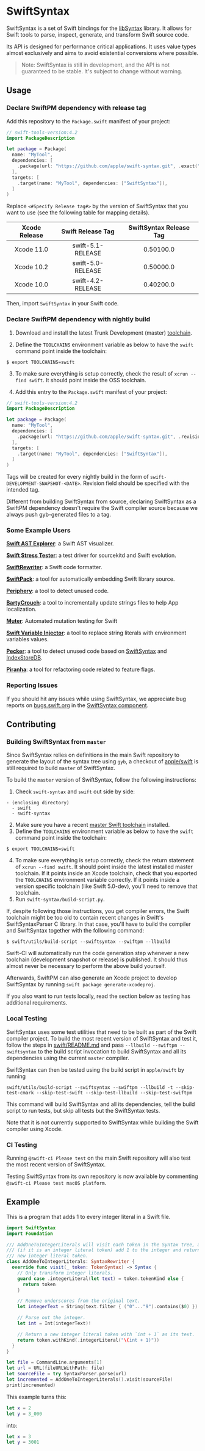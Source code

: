 # SwiftSyntax

SwiftSyntax is a set of Swift bindings for the
[libSyntax](https://github.com/apple/swift/tree/master/lib/Syntax) library. It
allows for Swift tools to parse, inspect, generate, and transform Swift source
code.

Its API is designed for performance critical applications. It uses value types almost exclusively and aims to avoid existential conversions where possible.

> Note: SwiftSyntax is still in development, and the API is not guaranteed to
> be stable. It's subject to change without warning.

## Usage

### Declare SwiftPM dependency with release tag
Add this repository to the `Package.swift` manifest of your project:

```swift
// swift-tools-version:4.2
import PackageDescription

let package = Package(
  name: "MyTool",
  dependencies: [
    .package(url: "https://github.com/apple/swift-syntax.git", .exact("<#Specify Release tag#>")),
  ],
  targets: [
    .target(name: "MyTool", dependencies: ["SwiftSyntax"]),
  ]
)
```

Replace `<#Specify Release tag#>` by the version of SwiftSyntax that you want to use (see the following table for mapping details).


| Xcode Release | Swift Release Tag | SwiftSyntax Release Tag  |
|:-------------------:|:-------------------:|:-------------------------:|
| Xcode 11.0   | swift-5.1-RELEASE   | 0.50100.0 |
| Xcode 10.2   | swift-5.0-RELEASE   | 0.50000.0 |
| Xcode 10.0   | swift-4.2-RELEASE   | 0.40200.0 |


Then, import `SwiftSyntax` in your Swift code.


### Declare SwiftPM dependency with nightly build

1. Download and install the latest Trunk Development (master) [toolchain](https://swift.org/download/#snapshots).

2. Define the `TOOLCHAINS` environment variable as below to have the `swift` command point inside the toolchain:

```
$ export TOOLCHAINS=swift
```

3. To make sure everything is setup correctly, check the result of `xcrun --find swift`. It should point inside the OSS toolchain.

4. Add this entry to the `Package.swift` manifest of your project:

```swift
// swift-tools-version:4.2
import PackageDescription

let package = Package(
  name: "MyTool",
  dependencies: [
    .package(url: "https://github.com/apple/swift-syntax.git", .revision("swift-DEVELOPMENT-SNAPSHOT-2019-02-26")),
  ],
  targets: [
    .target(name: "MyTool", dependencies: ["SwiftSyntax"]),
  ]
)
```

Tags will be created for every nightly build in the form of `swift-DEVELOPMENT-SNAPSHOT-<DATE>`. Revision field
should be specified with the intended tag.

Different from building SwiftSyntax from source, declaring SwiftSyntax as a SwiftPM dependency doesn't require
the Swift compiler source because we always push gyb-generated files to a tag.

### Some Example Users

[**Swift AST Explorer**](https://swift-ast-explorer.kishikawakatsumi.com/): a Swift AST visualizer.

[**Swift Stress Tester**](https://github.com/apple/swift-stress-tester): a test driver for sourcekitd and Swift evolution.

[**SwiftRewriter**](https://github.com/inamiy/SwiftRewriter): a Swift code formatter.

[**SwiftPack**](https://github.com/omochi/SwiftPack): a tool for automatically embedding Swift library source.

[**Periphery**](https://github.com/peripheryapp/periphery): a tool to detect unused code.

[**BartyCrouch**](https://github.com/Flinesoft/BartyCrouch): a tool to incrementally update strings files to help App localization.

[**Muter**](https://github.com/muter-mutation-testing/muter): Automated mutation testing for Swift

[**Swift Variable Injector**](https://github.com/LucianoPAlmeida/variable-injector): a tool to replace string literals with environment variables values.

[**Pecker**](https://github.com/woshiccm/Pecker): a tool to detect unused code based on [SwiftSyntax](https://github.com/apple/swift-syntax.git) and [IndexStoreDB](https://github.com/apple/indexstore-db.git).

[**Piranha**](https://github.com/uber/piranha): a tool for refactoring code related to feature flags.

### Reporting Issues

If you should hit any issues while using SwiftSyntax, we appreciate bug reports on [bugs.swift.org](https://bugs.swift.org) in the [SwiftSyntax component](https://bugs.swift.org/issues/?jql=component%20%3D%20SwiftSyntax).

## Contributing

### Building SwiftSyntax from `master`

Since SwiftSyntax relies on definitions in the main Swift repository to generate the layout of the syntax tree using `gyb`, a checkout of [apple/swift](https://github.com/apple/swift) is still required to build `master` of SwiftSyntax.

To build the `master` version of SwiftSyntax, follow the following instructions:

1. Check `swift-syntax` and  `swift` out side by side:

```
- (enclosing directory)
  - swift
  - swift-syntax
```

2. Make sure you have a recent [master Swift toolchain](https://swift.org/download/#snapshots) installed.
3. Define the `TOOLCHAINS` environment variable as below to have the `swift` command point inside the toolchain:

```
$ export TOOLCHAINS=swift
```

4. To make sure everything is setup correctly, check the return statement of `xcrun --find swift`. It should point inside the latest installed master toolchain. If it points inside an Xcode toolchain, check that you exported the `TOOLCHAINS` environment variable correctly. If it points inside a version specific toolchain (like Swift 5.0-dev), you'll need to remove that toolchain.
5. Run `swift-syntax/build-script.py`.

If, despite following those instructions, you get compiler errors, the Swift toolchain might be too old to contain recent changes in Swift's SwiftSyntaxParser C library. In that case, you'll have to build the compiler and SwiftSyntax together with the following command:

```
$ swift/utils/build-script --swiftsyntax --swiftpm --llbuild
```

Swift-CI will automatically run the code generation step whenever a new toolchain (development snapshot or release) is published. It should thus almost never be necessary to perform the above build yourself.

Afterwards, SwiftPM can also generate an Xcode project to develop SwiftSyntax by running `swift package generate-xcodeproj`.

If you also want to run tests locally, read the section below as testing has additional requirements.

### Local Testing
SwiftSyntax uses some test utilities that need to be built as part of the Swift compiler project. To build the most recent version of SwiftSyntax and test it, follow the steps in [swift/README.md](https://github.com/apple/swift/blob/master/README.md) and pass `--llbuild --swiftpm --swiftsyntax` to the build script invocation to build SwiftSyntax and all its dependencies using the current `master` compiler.

SwiftSyntax can then be tested using the build script in `apple/swift` by running
```
swift/utils/build-script --swiftsyntax --swiftpm --llbuild -t --skip-test-cmark --skip-test-swift --skip-test-llbuild --skip-test-swiftpm
```
This command will build SwiftSyntax and all its dependencies, tell the build script to run tests, but skip all tests but the SwiftSyntax tests.

Note that it is not currently supported to SwiftSyntax while building the Swift compiler using Xcode.

### CI Testing

Running `@swift-ci Please test` on the main Swift repository will also test the most recent version of SwiftSyntax.

Testing SwiftSyntax from its own repository is now available by commenting `@swift-ci Please test macOS platform`.

## Example

This is a program that adds 1 to every integer literal in a Swift file.

```swift
import SwiftSyntax
import Foundation

/// AddOneToIntegerLiterals will visit each token in the Syntax tree, and
/// (if it is an integer literal token) add 1 to the integer and return the
/// new integer literal token.
class AddOneToIntegerLiterals: SyntaxRewriter {
  override func visit(_ token: TokenSyntax) -> Syntax {
    // Only transform integer literals.
    guard case .integerLiteral(let text) = token.tokenKind else {
      return token
    }

    // Remove underscores from the original text.
    let integerText = String(text.filter { ("0"..."9").contains($0) })

    // Parse out the integer.
    let int = Int(integerText)!

    // Return a new integer literal token with `int + 1` as its text.
    return token.withKind(.integerLiteral("\(int + 1)"))
  }
}

let file = CommandLine.arguments[1]
let url = URL(fileURLWithPath: file)
let sourceFile = try SyntaxParser.parse(url)
let incremented = AddOneToIntegerLiterals().visit(sourceFile)
print(incremented)
```

This example turns this:

```swift
let x = 2
let y = 3_000
```

into:

```swift
let x = 3
let y = 3001
```
